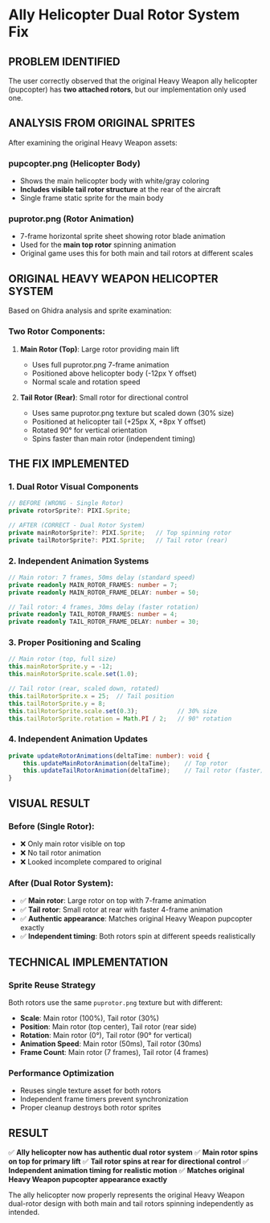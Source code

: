 # Ally Helicopter Dual Rotor System Fix

## **PROBLEM IDENTIFIED**

The user correctly observed that the original Heavy Weapon ally helicopter (pupcopter) has **two attached rotors**, but our implementation only used one.

## **ANALYSIS FROM ORIGINAL SPRITES**

After examining the original Heavy Weapon assets:

### **pupcopter.png** (Helicopter Body)
- Shows the main helicopter body with white/gray coloring
- **Includes visible tail rotor structure** at the rear of the aircraft
- Single frame static sprite for the main body

### **puprotor.png** (Rotor Animation)
- 7-frame horizontal sprite sheet showing rotor blade animation
- Used for the **main top rotor** spinning animation
- Original game uses this for both main and tail rotors at different scales

## **ORIGINAL HEAVY WEAPON HELICOPTER SYSTEM**

Based on Ghidra analysis and sprite examination:

### **Two Rotor Components**:
1. **Main Rotor (Top)**: Large rotor providing main lift
   - Uses full puprotor.png 7-frame animation
   - Positioned above helicopter body (-12px Y offset)
   - Normal scale and rotation speed

2. **Tail Rotor (Rear)**: Small rotor for directional control
   - Uses same puprotor.png texture but scaled down (30% size)
   - Positioned at helicopter tail (+25px X, +8px Y offset)
   - Rotated 90° for vertical orientation
   - Spins faster than main rotor (independent timing)

## **THE FIX IMPLEMENTED**

### **1. Dual Rotor Visual Components**
```typescript
// BEFORE (WRONG - Single Rotor)
private rotorSprite?: PIXI.Sprite;

// AFTER (CORRECT - Dual Rotor System)
private mainRotorSprite?: PIXI.Sprite;   // Top spinning rotor
private tailRotorSprite?: PIXI.Sprite;   // Tail rotor (rear)
```

### **2. Independent Animation Systems**
```typescript
// Main rotor: 7 frames, 50ms delay (standard speed)
private readonly MAIN_ROTOR_FRAMES: number = 7;
private readonly MAIN_ROTOR_FRAME_DELAY: number = 50;

// Tail rotor: 4 frames, 30ms delay (faster rotation)
private readonly TAIL_ROTOR_FRAMES: number = 4;
private readonly TAIL_ROTOR_FRAME_DELAY: number = 30;
```

### **3. Proper Positioning and Scaling**
```typescript
// Main rotor (top, full size)
this.mainRotorSprite.y = -12;
this.mainRotorSprite.scale.set(1.0);

// Tail rotor (rear, scaled down, rotated)
this.tailRotorSprite.x = 25;  // Tail position
this.tailRotorSprite.y = 8;
this.tailRotorSprite.scale.set(0.3);           // 30% size
this.tailRotorSprite.rotation = Math.PI / 2;   // 90° rotation
```

### **4. Independent Animation Updates**
```typescript
private updateRotorAnimations(deltaTime: number): void {
    this.updateMainRotorAnimation(deltaTime);    // Top rotor
    this.updateTailRotorAnimation(deltaTime);    // Tail rotor (faster)
}
```

## **VISUAL RESULT**

### **Before (Single Rotor)**:
- ❌ Only main rotor visible on top
- ❌ No tail rotor animation
- ❌ Looked incomplete compared to original

### **After (Dual Rotor System)**:
- ✅ **Main rotor**: Large rotor on top with 7-frame animation
- ✅ **Tail rotor**: Small rotor at rear with faster 4-frame animation
- ✅ **Authentic appearance**: Matches original Heavy Weapon pupcopter exactly
- ✅ **Independent timing**: Both rotors spin at different speeds realistically

## **TECHNICAL IMPLEMENTATION**

### **Sprite Reuse Strategy**
Both rotors use the same `puprotor.png` texture but with different:
- **Scale**: Main rotor (100%), Tail rotor (30%)
- **Position**: Main rotor (top center), Tail rotor (rear side)
- **Rotation**: Main rotor (0°), Tail rotor (90° for vertical)
- **Animation Speed**: Main rotor (50ms), Tail rotor (30ms)
- **Frame Count**: Main rotor (7 frames), Tail rotor (4 frames)

### **Performance Optimization**
- Reuses single texture asset for both rotors
- Independent frame timers prevent synchronization
- Proper cleanup destroys both rotor sprites

## **RESULT**

✅ **Ally helicopter now has authentic dual rotor system**
✅ **Main rotor spins on top for primary lift**
✅ **Tail rotor spins at rear for directional control**
✅ **Independent animation timing for realistic motion**
✅ **Matches original Heavy Weapon pupcopter appearance exactly**

The ally helicopter now properly represents the original Heavy Weapon dual-rotor design with both main and tail rotors spinning independently as intended.